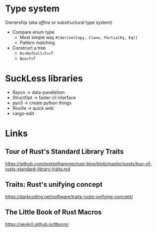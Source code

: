 # Type system

Ownership (aka *affine* or *substructural* type system)

- Compare enum type
  - Most simple way `#[derive(Copy, Clone, PartialEq, Eq)]`
  - Pattern matching
- Construct a tree
  - `Rc<RefCell<T>>`?
  - `Box<T>`?

# SuckLess libraries

- Rayon -\> data-parallelism
- StructOpt -\> faster cli interface
- pyo3 -\> create python things
- Rouille -\> quick web
- cargo-edit

# Links

## Tour of Rust's Standard Library Traits

<https://github.com/pretzelhammer/rust-blog/blob/master/posts/tour-of-rusts-standard-library-traits.md>

## Traits: Rust's unifying concept

<https://darkcoding.net/software/traits-rusts-unifying-concept/>

## The Little Book of Rust Macros

<https://veykril.github.io/tlborm/>
